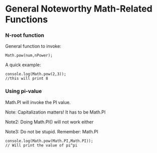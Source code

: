 # General Noteworthy Math-Related Functions 

### N-root function
General function to invoke:

```
Math.pow(num,nPower);
```

A quick example:

```
console.log(Math.pow(2,3)); 
//this will print 8

```

### Using pi-value

Math.PI will invoke the PI value.  

Note:  Capitalization matters!  It has to be Math.PI

Note2:  Doing Math.PI() will not work either

Note3:  Do not be stupid.  Remember: Math.PI

```
console.log(Math.pow(Math.PI,Math.PI));
// Will print the value of pi^pi

```




